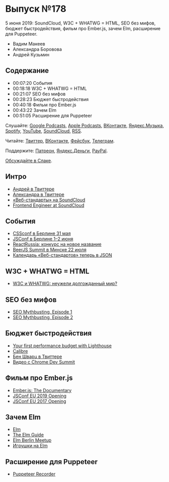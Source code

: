 # Выпуск №178

5 июня 2019: SoundCloud, W3C + WHATWG = HTML, SEO без мифов, бюджет быстродействия, фильм про Ember.js, зачем Elm, расширение для Puppeteer.

- Вадим Макеев
- Александра Боровова
- Андрей Кузьмин

## Содержание

- 00:07:20 События
- 00:18:18 W3C + WHATWG = HTML
- 00:21:07 SEO без мифов
- 00:28:23 Бюджет быстродействия
- 00:40:18 Фильм про Ember.js
- 00:43:22 Зачем Elm
- 00:51:05 Расширение для Puppeteer

Слушайте: [Google Podcasts](https://podcasts.google.com/?feed=aHR0cHM6Ly93ZWItc3RhbmRhcmRzLnJ1L3BvZGNhc3QvZmVlZC8), [Apple Podcasts](https://podcasts.apple.com/podcast/id1080500016), [ВКонтакте](https://vk.com/podcasts-32017543), [Яндекс.Музыка](https://music.yandex.ru/album/6245956), [Spotify](https://open.spotify.com/show/3rzAcADjpBpXt73L0epTjV), [YouTube](https://www.youtube.com/playlist?list=PLMBnwIwFEFHcwuevhsNXkFTcadeX5R1Go), [SoundCloud](https://soundcloud.com/web-standards), [RSS](https://web-standards.ru/podcast/feed/).

Читайте: [Твиттер](https://twitter.com/webstandards_ru), [ВКонтакте](https://vk.com/webstandards_ru), [Фейсбук](https://www.facebook.com/webstandardsru), [Телеграм](https://t.me/webstandards_ru).

Поддержите: [Патреон](https://www.patreon.com/webstandards_ru), [Яндекс.Деньги](https://money.yandex.ru/to/41001119329753), [PayPal](https://www.paypal.me/pepelsbey).

[Обсуждайте в Слаке](http://slack.web-standards.ru/).

## Интро

- [Андрей в Твиттере](https://twitter.com/unsoundscapes)
- [Александра в Твиттере](https://twitter.com/lutien2)
- [«Веб-стандарты» на SoundCloud](https://soundcloud.com/web-standards)
- [Frontend Engineer at SoundCloud](https://jobs.soundcloud.com/job?gh_jid=4255486002)

## События

- [CSSconf в Берлине 31 мая](https://2019.cssconf.eu/)
- [JSConf в Берлине 1–2 июня](https://2019.jsconf.eu/)
- [ReactRussia: конкурс на новое название](https://twitter.com/ReactRussia/status/1134141742511513600)
- [BeerJS Summit в Минске 22 июля](https://beerjssummit.com/)
- [Календарь «Веб-стандартов» теперь в JSON](https://web-standards.ru/calendar.json)

## W3C + WHATWG = HTML

- [W3C и WHATWG: неужели долгожданный мир?](https://css-live.ru/vecssti-s-polej/w3c-i-whatwg-neuzheli-dolgozhdannyj-mir.html)

## SEO без мифов

- [SEO Mythbusting, Episode 1](https://youtu.be/lrIwTzUTEGs)
- [SEO Mythbusting, Episode 2](https://youtu.be/8QeU97wWomQ)

## Бюджет быстродействия

- [Your first performance budget with Lighthouse](https://bitsofco.de/your-first-performance-budget-with-lighthouse/)
- [Calibre](https://calibreapp.com/)
- [Бен Шварц в Твиттере](https://twitter.com/benschwarz)
- [Видео с Chrome Dev Summit](https://www.youtube.com/playlist?list=PLNYkxOF6rcIDjlCx1PcphPpmf43aKOAdF&disable_polymer=true)

## Фильм про Ember.js

- [Ember.js: The Documentary](https://youtu.be/7Ym2ADCn77Q)
- [JSConf EU 2019 Opening](https://youtu.be/o1rzsna263c)
- [JSConf EU 2017 Opening](https://youtu.be/lCn-XCASn98)

## Зачем Elm

- [Elm](https://elm-lang.org/)
- [The Elm Guide](https://guide.elm-lang.org/)
- [Elm Berlin Meetup](https://www.meetup.com/Elm-Berlin/)
- [Игрушки на Elm](https://unsoundscapes.itch.io)

## Расширение для Puppeteer

- [Puppeteer Recorder](https://github.com/checkly/puppeteer-recorder)
